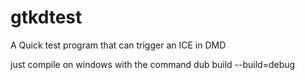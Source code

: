 # gtkdtest

A Quick test program that can trigger an ICE in DMD

just compile on windows with the command
dub build --build=debug
